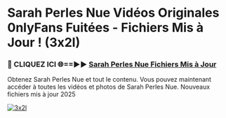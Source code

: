 # Sarah Perles Nue Vidéos Originales 0nlyFans Fuitées - Fichiers Mis à Jour ! (3x2l)

<h3>🔴 CLIQUEZ ICI 🌐==►► <a href="https://tinyurl.com/2pmr4ezf" rel="nofollow">Sarah Perles Nue Fichiers Mis à Jour</a></h3>

Obtenez Sarah Perles Nue et tout le contenu. Vous pouvez maintenant accéder à toutes les vidéos et photos de Sarah Perles Nue. Nouveaux fichiers mis à jour 2025

[![3x2l](https://i.imgur.com/6SNvagu.gif)](https://tinyurl.com/2pmr4ezf)
